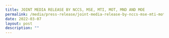 ```yaml
---
title: JOINT MEDIA RELEASE BY NCCS, MSE, MTI, MOT, MND AND MOE
permalink: /media/press-release/joint-media-release-by-nccs-mse-mti-mot-mnd-and-moe-good-p
date: 2022-03-07
layout: post
description: ""
---
```

